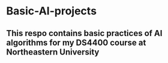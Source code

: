 # Basic-AI-projects

## This respo contains basic practices of AI algorithms for my DS4400 course at Northeastern University
